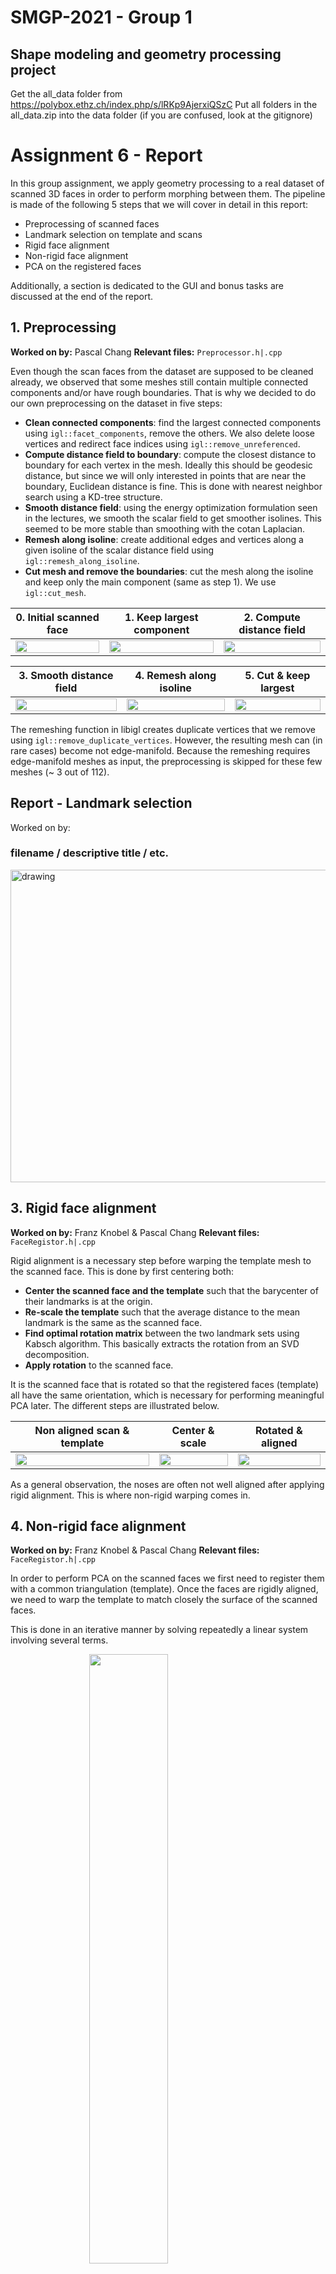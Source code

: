 # SMGP-2021 - Group 1
## Shape modeling and geometry processing project

Get the all_data folder from https://polybox.ethz.ch/index.php/s/lRKp9AjerxiQSzC
Put all folders in the all_data.zip into the data folder (if you are confused, look at the gitignore)

# Assignment 6 - Report

In this group assignment, we apply geometry processing to a real dataset of scanned 3D faces in order to perform morphing between them. The pipeline is made of the following 5 steps that we will cover in detail in this report:

+ Preprocessing of scanned faces
+ Landmark selection on template and scans
+ Rigid face alignment
+ Non-rigid face alignment
+ PCA on the registered faces

Additionally, a section is dedicated to the GUI and bonus tasks are discussed at the end of the report.

## 1. Preprocessing
**Worked on by:** Pascal Chang
**Relevant files:** `Preprocessor.h|.cpp`

Even though the scan faces from the dataset are supposed to be cleaned already, we observed that some meshes still contain multiple connected components and/or have rough boundaries. That is why we decided to do our own preprocessing on the dataset in five steps:

+ **Clean connected components**: find the largest connected components using `igl::facet_components`, remove the others. We also delete loose vertices and redirect face indices using `igl::remove_unreferenced`.
+ **Compute distance field to boundary**: compute the closest distance to boundary for each vertex in the mesh. Ideally this should be geodesic distance, but since we will only interested in points that are near the boundary, Euclidean distance is fine. This is done with nearest neighbor search using a KD-tree structure.
+ **Smooth distance field**: using the energy optimization formulation seen in the lectures, we smooth the scalar field to get smoother isolines. This seemed to be more stable than smoothing with the cotan Laplacian.
+ **Remesh along isoline**: create additional edges and vertices along a given isoline of the scalar distance field using `igl::remesh_along_isoline`.
+ **Cut mesh and remove the boundaries**: cut the mesh along the isoline and keep only the main component (same as step 1). We use `igl::cut_mesh`.

| 0. Initial scanned face | 1. Keep largest component | 2. Compute distance field | 
|:--:|:--:|:--:|
|<img src="results/1-initial.png" width="100%"> | <img src="results/1-removeCC.png" width="100%"> | <img src="results/1-distance.png" width="100%"> |

| 3. Smooth distance field | 4. Remesh along isoline | 5. Cut & keep largest |
|:--:|:--:|:--:|
 <img src="results/1-smooth.png" width="100%"> | <img src="results/1-remesh.png" width="100%"> | <img src="results/1-cut.png" width="100%"> |

The remeshing function in libigl creates duplicate vertices that we remove using `igl::remove_duplicate_vertices`. However, the resulting mesh can (in rare cases) become not edge-manifold. Because the remeshing requires edge-manifold meshes as input, the preprocessing is skipped for these few meshes (~ 3 out of 112).

## Report - Landmark selection
Worked on by:

### filename / descriptive title / etc.
<img src="results/.png" alt="drawing" height="500" width="1000" />

## 3. Rigid face alignment
**Worked on by:** Franz Knobel & Pascal Chang
**Relevant files:** `FaceRegistor.h|.cpp`

Rigid alignment is a necessary step before warping the template mesh to the scanned face. This is done by first centering both:

+ **Center the scanned face and the template** such that the barycenter of their landmarks is at the origin.
+ **Re-scale the template** such that the average distance to the mean landmark is the same as the scanned face.
+ **Find optimal rotation matrix** between the two landmark sets using Kabsch algorithm. This basically extracts the rotation from an SVD decomposition.
+ **Apply rotation** to the scanned face.

It is the scanned face that is rotated so that the registered faces (template) all have the same orientation, which is necessary for performing meaningful PCA later. The different steps are illustrated below.

| Non aligned scan & template | Center & scale | Rotated & aligned | 
|:--:|:--:|:--:|
|<img src="results/3-initial.png" width="100%"> | <img src="results/3-centernscale.png" width="100%"> | <img src="results/3-aligned.png" width="100%"> |

As a general observation, the noses are often not well aligned after applying rigid alignment. This is where non-rigid warping comes in.

## 4. Non-rigid face alignment
**Worked on by:** Franz Knobel & Pascal Chang
**Relevant files:** `FaceRegistor.h|.cpp`

In order to perform PCA on the scanned faces we first need to register them with a common triangulation (template). Once the faces are rigidly aligned, we need to warp the template to match closely the surface of the scanned faces.

This is done in an iterative manner by solving repeatedly a linear system involving several terms. 

<img width="25%"><img src="results/4-system.png" width="50%">

+ **Laplacian smoothing term**: encourages the warped mesh to be as smooth as itself from the previous iteration.
+ **Boundary constraints**: enforces the vertices at the boundary of the template mesh to stay still.
+ **Landmark constraints**: enforces the position of the landmarks on the template to match the one of those on the scanned face.
+ **Dynamic constraints**: when a vertex of the template becomes close enough to a vertex on the scanned mesh, encourage it to match it exactly. These constraints change at every iteration and the threshold for "how close is close" is determined by the parameter `epsilon`. 

While most of the constraints leads to rows in the system matrix to be zero except at one position where it is 1, the landmark constraints are a bit different. In fact, since our landmarks are precise points on a mesh defined by barycenter coordinates on a given triangular face, the landmark constraints actually give rise to rows with 3 non-zero values that sum up to 1. Thus, if we want to keep this precision (instead of assigning to the nearest vertex), we cannot use the substitution method as in Assignment 5.

Here are the result for each iteration:

| Iteration 0 (rigid aligned) | Iteration 1 | Iteration 2 | Iteration 3 |
|:---:|:---:|:---:|:---:|
|<img src="results/4-step0.png" width="100%"> |<img src="results/4-step1.png" width="100%"> |<img src="results/4-step2.png" width="100%"> |<img src="results/4-step3.png" width="100%"> |

| Iteration 4 | Iteration 5 | Iteration 6 | Reference scanned face|
|:---:|:---:|:---:|:---:|
|<img src="results/4-step4.png" width="100%"> |<img src="results/4-step5.png" width="100%"> |<img src="results/4-step5.png" width="100%"> | <img src="results/4-reference.png" width="100%"> |

In general we perform the first iteration with a very small `epsilon` (e.g. = 0.01) so that there are no dynamic constraints. This makes sure that we first match the landmarks. Then,  the subsequent iterations are performed with a larger `epsilon` (~ 3.0). 
 
Solving the system above turned out to be slow because it is a rectangular matrix and corresponding solvers in `Eigen` are not as fast as the Simplicial Cholesky solver we used in Assignment 5. However, we can transform the system to obtain one with a square matrix which is SPD (as shown below). This allows us to use fast solvers for SPD matrices and get interactive computation rates even on the larger templates.

<img width="20%"><img src="results/4-solve_trick.png" width="60%">

We observed that reducing `lambda` gives smoother results especially on the boundaries of the scan mesh, but doing less iterations seems to give similar results. We set `lambda=1`.

## Report - PCA of faces
Worked on by: Clemens, Nicolas

To solve this task, we gather a dataset of faces in a data structure. We proceed by computing the mean face and use it to compute the offset between this mean face and each face in the data set. Then, we construct a matrix A where each column represents one of these offsets. We construct the covariance matrix using Matrix A as described in [1] to significantly reduce computation time, and subsequently compute the PCA from which we can reconstruct the most dominant Eigen vectors of our dataset. To most accurately represent the original faces using those Eigen faces, we compute the dot product between the offset, and the Eigen faces to compute the weight for each Eigen face. Using these weights we can reconstruct the original faces through a linear combination of all Eigen faces scaled by those weights added to the mean face. We continued with the implementation of a morphing mechanism which is computed by linearly interpolating offsets (linear combinations of Eigen faces) of two faces and adding them to the mean face. This enables morphing from one face to another. (Clemens, Nicolas)

[1]: Matthew Turk and Alex Pentland. 1991. Eigenfaces for recognition. J. Cognitive Neuroscience 3, 1 (Winter 1991), 71–86. DOI:https://doi.org/10.1162/jocn.1991.3.1.71

## Report for UI
**Worked on by**: Whole group (most credit goes to Pascal)

To ensure modularity, the GUI contains a menu bar for selecting the desired menu. Each menu is associated with a specific task of the pipeline and can be viewed as an application on its own. There are five menus:

+ **Viewer**: shows the default viewer menu. It is possible to select this menu without loosing the ongoing task.
+ **Preprocessing**
+ **Landmark Selection**
+ **Face Registration** (rigid & non-rigid alignment)
+ **PCA Computation**

### Preprocessing UI

<img src="results/UI-preprocessing_general.png" width="100%">

**To preprocess a mesh manually:**

+ Start by selecting a mesh in the file browser
+ Successively click on `Clean connected components` → `Show signed distance` → `Smooth scalar field`
+ The terminal should show the range of distance e.g. `Scalar field distance range = [ 0 ; 92.3024 ]`
+ In `iso value` input box, select the isoline value to cut (if outside of distance range nothing will happen). The default `5.0` works for the dataset.
+ Successively select `Remesh & cut along isoline` → `Clean connected components`.

**To preprocess a mesh automatically:**

+ Start by selecting a mesh in the file browser
+ Click on `Preprocess face`

**To save a mesh:**

Simply select `Save mesh`. The current mesh (preprocessed or not) will be saved to the `data/preprocessed_faces` folder (overwriting existing ones if any).

**To preprocess all the meshes automatically and save them:**

Simply select `Preprocess all` at the bottom of the menu. All meshes will be preprocessed with isolue of 3 and saved to the `data/preprocessed_faces` folder (overwriting existing ones if any).



### Landmark Selection UI

<img src="results/UI-landmark_general.png" width="100%">

### Face Registration UI

<img src="results/UI-registration_general.png" width="100%">

**To register a face manually:**

+ Start by selecting a template face in the Combox Box `template face`
+ Also select the scanned face to register in the file browser. All the meshes are preprocessed already.
+ Successively select `Center & Scale face` → `Center & Scale template` → `Align Rigid`
+ With `epsilon` small (e.g. 0.01), click once on `Align Non-Rigid`. The landmarks should be roughly aligned.
+ Set `epsilon` to larger value (e.g. 3.0) and select `Align Non-Rigid` a few times until satisfactory results. 

**To register a face automatically:**

+ Start by selecting a template face and the scanned face to register (same as above).
+ Select `Register`. This does 5 iterations of non-rigid alignment after rigidly aligning the meshes.

**To save the registered face**

Once a face is manually or automatically registered, select `Save registered face`. This will save the mesh in the folder `data/aligned_faces` (overwriting existing one with same name if any!)

**To register all faces and save them**

Simply select `Register all` at the bottom of the menu. All meshes will be registered and saved to the `data/preprocessed_faces` folder (overwriting existing ones if any).

### PCA UI

<img src="results/UI-PCA_general.png" width="100%">

The UI supports the adjustment of the weights for each Eigen face and allows morphing between two faces. (Nicolas, Clemens) 

As additional features, we implemented:
<ul>
<li>
change the amount of Eigen faces used to approximate the original faces (Nicolas)
</li>
<li>
sliders for Eigen faces allowing to slide from the minimal weight of all original faces for each Eigen face to the maximal weight for reasonable adjustment of each weight, but still providing a big enough space to explore features (Nicolas) 
</li>
<li>
a function to show the error between the shown and the original face (Nicolas, Pascal)
</li>
</ul>

### Screenshot of the user interface used to adjust PCA parameters
<img src="results/pca-ui.png" alt="drawing" height="600" width="300" />
<ul>
<li>
The PCA user interface starts with the general viewer settings (we assume these settings are well known).
</li>
<li>
"Choose data": It provides a dropdown to choose the dataset from for easy dataset selection.
</li>
<li>
"Show average face": It shows the mean face of the dataset. Since it is no face available in the dataset the face index below will be set to -1.
</li>
<li>
"Face index": The face index interface allows to decrease/increase the face index and scroll through each face in the dataset.
</li>
<li>
"Show face": It shows the currently selected face from the dataset should any other mesh have been displayed in the mean time.
</li>
<img src="results/choose-dataset.gif" width="1000" height="500" />
<li>
"#Eigen faces": The next integer input allows the user to adjust the amount of Eigen faces used to adjust the face offset computed through a linear combination of all Eigen faces weighted with the chosen weight in the range [-1,1]. The weights of each Eigen face can be adjusted through the listed sliders starting at Eigen face 0.
</li>
<li>
"Approximate face with Eigen faces": It shows the original face approximated using the Eigen faces with weights chosen to minimize the distance.
</li>
<li>
"Set weight approximated face": It set the weights chosen by the above sliders according to the current face index and tries to approximate it as close as possible. 
</li>
<li>
"Show face with current weights": This button lets you display the mean face with a linear combination of Eigen faces weighted according to the weight specified using the sliders for each Eigen face. 
</li>
<li>
"Show error to face index": This displays a coloured visualization of the distance between the computed offset using a linear combination of the Eigen faces added to the mean face and the face chosen by the face index.
</li>
<img src="results/eigen-faces.gif" width="1000" height="500" />
<li>
"Morph face index": Specifies the face index of a face from the dataset which we will morph with the linear combination of Eigen faces currently chosen.
</li>
<li>
"Morph rate": This scalar lets the user linearly interpolate between the two faces chosen for the morph process.
</li>
<li>
"Show morphed face": This button lets the user display the result of the morph process should any other mesh have been displayed in the mean time.
</li>
<li>
"Save mesh": This button lets the user save the displayed mesh to the folder "data/pca-results".
</li>
<img src="results/morph-face.gif" width="1000" height="500" />
</ul>


